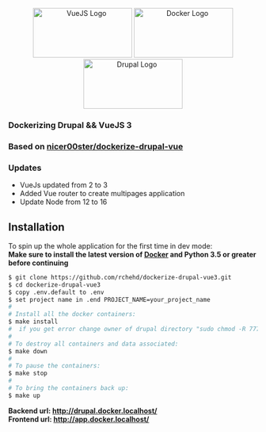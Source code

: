 <p align="center">
  <img src="https://cdn.svgporn.com/logos/docker-icon.svg" width="200" height="100"  alt="VueJS Logo"/>
  <img src="https://cdn.svgporn.com/logos/vue.svg" width="200" height="100"  alt="Docker Logo"/>
  <img src="https://cdn.svgporn.com/logos/drupal.svg" width="200" height="100"  alt="Drupal Logo"/>
</p>

### Dockerizing Drupal && VueJS 3
### Based on <a href="https://github.com/nicer00ster/dockerize-drupal-vue">nicer00ster/dockerize-drupal-vue</a>
### Updates
- VueJs updated from 2 to 3
- Added Vue router to create multipages application
- Update Node from 12 to 16

## Installation

To spin up the whole application for the first time in dev mode:
<br/>
**Make sure to install the latest version of [Docker](https://www.docker.com/) and Python 3.5 or greater before continuing**
```sh
$ git clone https://github.com/rchehd/dockerize-drupal-vue3.git
$ cd dockerize-drupal-vue3
$ copy .env.default to .env
$ set project name in .end PROJECT_NAME=your_project_name
# 
# Install all the docker containers:
$ make install
#  if you get error change owner of drupal directory "sudo chmod -R 777 drupal"
#
# To destroy all containers and data associated:
$ make down
#
# To pause the containers:
$ make stop
#
# To bring the containers back up: 
$ make up
```
**Backend url: http://drupal.docker.localhost/
<br>
Frontend url: http://app.docker.localhost/**